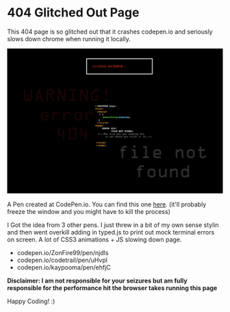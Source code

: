 # 404 Glitched Out Page

This 404 page is so glitched out that it crashes codepen.io and seriously slows down chrome when running it locally.

![404](/images/screenshot.png)

A Pen created at CodePen.io. You can find this one [here]('https://codepen.io/rob-rychs/pen/YEqNNX'). (it'll probably freeze the window and you might have to kill the process)

I Got the idea from 3 other pens.
I just threw in a bit of my own sense stylin and then went overkill adding in typed.js to print out mock terminal errors on screen.
A lot of CSS3 animations + JS slowing down page.
- codepen.io/ZonFire99/pen/njdls
- codepen.io/codetrail/pen/uHvpl
- codepen.io/kaypooma/pen/ehfjC

**Disclaimer: I am not responsible for your seizures but am fully responsible for the performance hit the browser takes running this page**

Happy Coding! :)